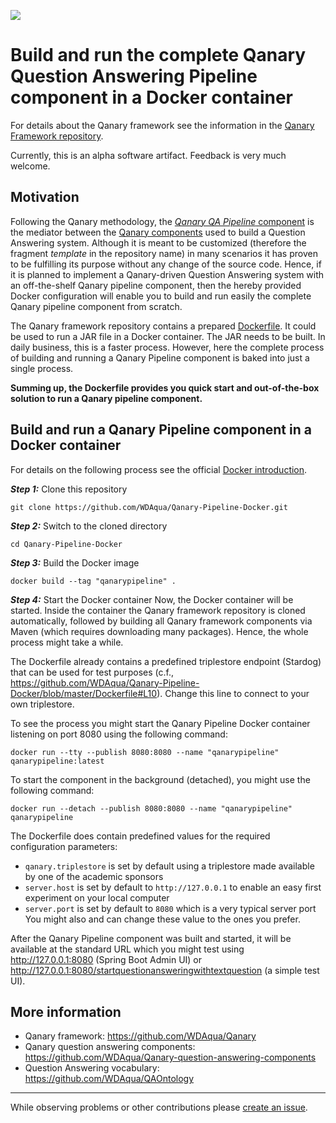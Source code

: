 ![](https://raw.githubusercontent.com/WDAqua/Qanary/master/doc/logo-qanary_s.png)

# Build and run the complete Qanary Question Answering Pipeline component in a Docker container

For details about the Qanary framework see the information in the [Qanary Framework repository](https://github.com/WDAqua/Qanary).

Currently, this is an alpha software artifact. Feedback is very much welcome.


## Motivation

Following the Qanary methodology, the [*Qanary QA Pipeline* component](https://github.com/WDAqua/Qanary/tree/master/qanary_pipeline-template) is the mediator between the [Qanary components](https://github.com/WDAqua/Qanary-question-answering-components) used to build a Question Answering system. Although it is meant to be customized (therefore the fragment *template* in the repository name) in many scenarios it has proven to be fulfilling its purpose without any change of the source code. Hence, if it is planned to implement a Qanary-driven Question Answering system with an off-the-shelf Qanary pipeline component, then the hereby provided Docker configuration will enable you to build and run easily the complete Qanary pipeline component from scratch. 

The Qanary framework repository contains a prepared [Dockerfile](https://github.com/WDAqua/Qanary/blob/master/qanary_pipeline-template/Dockerfile). It could be used to run a JAR file in a Docker container. The JAR needs to be built. In daily business, this is a faster process. However, here the complete process of building and running a Qanary Pipeline component is baked into just a single process. 

**Summing up, the Dockerfile provides you quick start and out-of-the-box solution to run a Qanary pipeline component.**

## Build and run a Qanary Pipeline component in a Docker container

For details on the following process see the official [Docker introduction](https://docs.docker.com/get-started/part2/).

***Step 1:*** Clone this repository
```
git clone https://github.com/WDAqua/Qanary-Pipeline-Docker.git
```

***Step 2:*** Switch to the cloned directory
```
cd Qanary-Pipeline-Docker
```

***Step 3:*** Build the Docker image
```
docker build --tag "qanarypipeline" .
```

***Step 4:*** Start the Docker container
Now, the Docker container will be started. Inside the container the Qanary framework repository is cloned automatically, followed by building all Qanary framework components via Maven (which requires downloading many packages). Hence, the whole process might take a while.

The Dockerfile already contains a predefined triplestore endpoint (Stardog) that can be used for test purposes (c.f., https://github.com/WDAqua/Qanary-Pipeline-Docker/blob/master/Dockerfile#L10). Change this line to connect to your own triplestore.

To see the process you might start the Qanary Pipeline Docker container listening on port 8080 using the following command:
```
docker run --tty --publish 8080:8080 --name "qanarypipeline" qanarypipeline:latest
```

To start the component in the background (detached), you might use the following command:
```
docker run --detach --publish 8080:8080 --name "qanarypipeline" qanarypipeline
```

The Dockerfile does contain predefined values for the required configuration parameters:
 * `qanary.triplestore` is set by default using a triplestore made available by one of the academic sponsors
 * `server.host` is set by default to `http://127.0.0.1` to enable an easy first experiment on your local computer
 * `server.port` is set by default to `8080` which is a very typical server port
 You might also and can change these value to the ones you prefer.


After the Qanary Pipeline component was built and started, it will be available at the standard URL which you might test using http://127.0.0.1:8080 (Spring Boot Admin UI) or http://127.0.0.1:8080/startquestionansweringwithtextquestion (a simple test UI).



## More information

 * Qanary framework: https://github.com/WDAqua/Qanary
 * Qanary question answering components: https://github.com/WDAqua/Qanary-question-answering-components
 * Question Answering vocabulary: https://github.com/WDAqua/QAOntology


***


While observing problems or other contributions please [create an issue](https://github.com/WDAqua/Qanary-Pipeline-Docker/issues/new).

